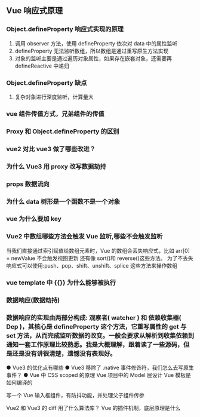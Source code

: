 ## Vue 响应式原理

### Object.defineProperty 响应式实现的原理

1. 调用 observer 方法，使用 defineProperty 依次对 data 中的属性监听
2. defineProperty 无法监听数组，所以数组是通过重写原生方法实现
3. 对象的监听主要是通过遍历对象属性，如果存在嵌套对象，还需要再 defineReactive 中递归

### Object.defineProperty 缺点

1. 复杂对象进行深度监听，计算量大

### vue 组件传值方式，兄弟组件的传值

### Proxy 和 Object.defineProperty 的区别

### vue2 对比 vue3 做了哪些改进？

### 为什么 Vue3 用 proxy 改写数据劫持

### props 数据流向

### 为什么 data 树形是一个函数不是一个对象

### vue 为什么要加 key

### Vue2 中数组哪些方法会触发 Vue 监听,哪些不会触发监听

当我们直接通过索引赋值给数组元素时，Vue 的数组会丢失响应式，比如 arr[0] = newValue 不会触发视图更新 还有像 sort()和 reverse()这些方法。
为了不丢失响应式可以使用:push、pop、shift、unshift、splice 这些方法来操作数组

### vue template 中 {{}} 为什么能够被执行

### 数据响应(数据劫持)

### 数据响应的实现由两部分构成: 观察者( watcher ) 和 依赖收集器( Dep )，其核心是 defineProperty 这个方法，它重写属性的 get 与 set 方法，从而完成监听数据的改变。一般会要求从解析到收集依赖到通知一套工作原理比较熟悉。我是大概理解，跟着读了一些源码，但是还是没有讲很清楚，遗憾没有表现好。

● Vue3 的优化点有哪些
● Vue3 移除了 .native 事件修饰符，我们怎么去写原生事件？
● Vue 中 CSS scoped 的原理
Vue 项目中的 Model 层设计
Vue 模板是如何编译的

写一个 Vue 输入框组件，有防抖功能，并处理父子组件传参


Vue2 和 Vue3 的 diff 用了什么算法库？
Vue 的插件机制，底层原理是什么
